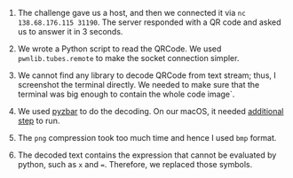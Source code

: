 1. The challenge gave us a host, and then we connected it via `nc 138.68.176.115 31190`. The server responded with a QR code and asked us to answer it in 3 seconds.

2. We wrote a Python script to read the QRCode. We used `pwnlib.tubes.remote` to make the socket connection simpler.

3. We cannot find any library to decode QRCode from text stream; thus, I screenshot the terminal directly. We needed to make sure that the terminal was big enough to contain the whole code image`.
4. We used [pyzbar](https://github.com/NaturalHistoryMuseum/pyzbar/issues/131) to do the decoding. On our macOS, it needed [additional step](https://github.com/NaturalHistoryMuseum/pyzbar/issues/131) to run.
5. The `png` compression took too much time and hence I used `bmp` format.
6. The decoded text contains the expression that cannot be evaluated by python, such as `x` and `=`. Therefore, we replaced those symbols.
